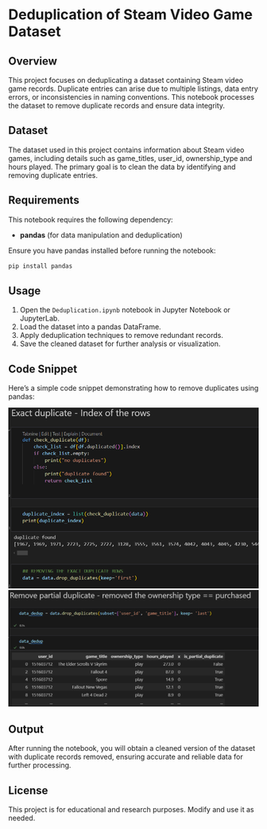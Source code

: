 # Deduplication of Steam Video Game Dataset

## Overview
This project focuses on deduplicating a dataset containing Steam video game records. Duplicate entries can arise due to multiple listings, data entry errors, or inconsistencies in naming conventions. This notebook processes the dataset to remove duplicate records and ensure data integrity.

## Dataset
The dataset used in this project contains information about Steam video games, including details such as game_titles, user_id, ownership_type and hours played. The primary goal is to clean the data by identifying and removing duplicate entries.

## Requirements
This notebook requires the following dependency:
- **pandas** (for data manipulation and deduplication)

Ensure you have pandas installed before running the notebook:
```bash
pip install pandas
```

## Usage
1. Open the `Deduplication.ipynb` notebook in Jupyter Notebook or JupyterLab.
2. Load the dataset into a pandas DataFrame.
3. Apply deduplication techniques to remove redundant records.
4. Save the cleaned dataset for further analysis or visualization.

## Code Snippet
Here’s a simple code snippet demonstrating how to remove duplicates using pandas:


![Exact Deduplication](exact.png)
![Partial Deduplication](partial.png)





## Output
After running the notebook, you will obtain a cleaned version of the dataset with duplicate records removed, ensuring accurate and reliable data for further processing.

## License
This project is for educational and research purposes. Modify and use it as needed.

